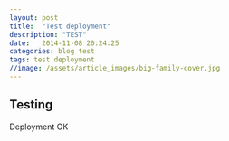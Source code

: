 ```yaml
---
layout: post
title:  "Test deployment"
description: "TEST"
date:   2014-11-08 20:24:25
categories: blog test
tags: test deployment
//image: /assets/article_images/big-family-cover.jpg
---
```


## Testing 

Deployment OK